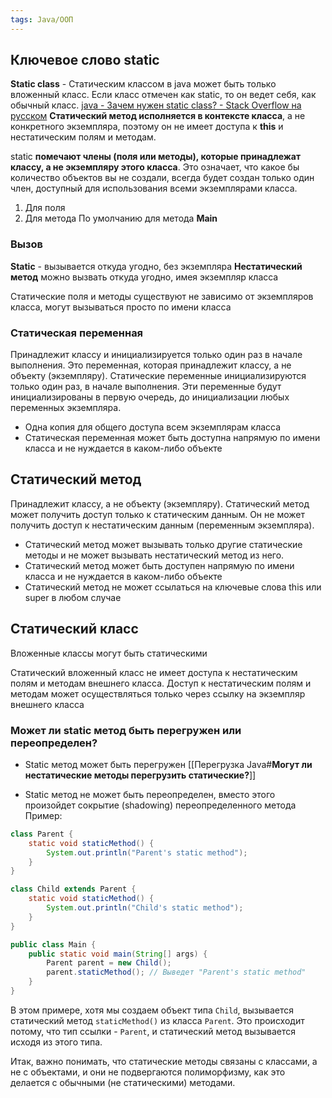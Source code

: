 ```yaml
---
tags: Java/ООП
---
```

## Ключевое слово static
**Static class** - Статическим классом в java может быть только вложенный класс. Если класс отмечен как static, то он ведет себя, как обычный класс. [java - Зачем нужен static class? - Stack Overflow на русском](https://ru.stackoverflow.com/questions/592631/%D0%97%D0%B0%D1%87%D0%B5%D0%BC-%D0%BD%D1%83%D0%B6%D0%B5%D0%BD-static-class#:~:text=%D0%A1%D1%82%D0%B0%D1%82%D0%B8%D1%87%D0%B5%D1%81%D0%BA%D0%B8%D0%BC%20%D0%BA%D0%BB%D0%B0%D1%81%D1%81%D0%BE%D0%BC%20%D0%B2%20java%20%D0%BC%D0%BE%D0%B6%D0%B5%D1%82,%D0%B2%D0%B5%D0%B4%D0%B5%D1%82%20%D1%81%D0%B5%D0%B1%D1%8F%2C%20%D0%BA%D0%B0%D0%BA%20%D0%BE%D0%B1%D1%8B%D1%87%D0%BD%D1%8B%D0%B9%20%D0%BA%D0%BB%D0%B0%D1%81%D1%81.&text=%D0%9D%D0%B0%20%D0%BC%D0%BE%D0%B9%20%D0%B2%D0%B7%D0%B3%D0%BB%D1%8F%D0%B4%20%D0%B8%D1%81%D0%BF%D0%BE%D0%BB%D1%8C%D0%B7%D0%BE%D0%B2%D0%B0%D0%BD%D0%B8%D0%B5%20%D1%81%D1%82%D0%B0%D1%82%D0%B8%D1%87%D0%B5%D1%81%D0%BA%D0%BE%D0%B3%D0%BE,%D1%81%20%22%D0%BE%D1%81%D0%BD%D0%BE%D0%B2%D0%BD%D1%8B%D0%BC%22%20%D0%B2%D0%BD%D0%B5%D1%88%D0%BD%D0%B8%D0%BC%20%D0%BA%D0%BB%D0%B0%D1%81%D1%81%D0%BE%D0%BC.)
**Статический метод исполняется в контексте класса**, а не конкретного экземпляра, поэтому он не имеет доступа к **this** и нестатическим полям и методам.

static **помечают члены (поля или методы), которые принадлежат классу, а не экземпляру этого класса**. Это означает, что какое бы количество объектов вы не создали, всегда будет создан только один член, доступный для использования всеми экземплярами класса.
1. Для поля
2. Для метода
По умолчанию для метода **Main**

### Вызов
**Statiс** - вызывается откуда угодно, без экземпляра
**Нестатический метод** можно вызвать откуда угодно, имея экземпляр класса

Статические поля и методы существуют не зависимо от экземпляров класса, могут вызываться просто по имени класса
### Статическая переменная
Принадлежит классу и инициализируется только один раз в начале выполнения. Это переменная, которая принадлежит классу, а не объекту (экземпляру). Статические переменные инициализируются только один раз, в начале выполнения. Эти переменные будут инициализированы в первую очередь, до инициализации любых переменных экземпляра.

- Одна копия для общего доступа всем экземплярам класса
- Статическая переменная может быть доступна напрямую по имени класса и не нуждается в каком-либо объекте

## Статический метод
Принадлежит классу, а не объекту (экземпляру). Статический метод может получить доступ только к статическим данным. Он не может получить доступ к нестатическим данным (переменным экземпляра).

- Статический метод может вызывать только другие статические методы и не может вызывать нестатический метод из него.
- Статический метод может быть доступен напрямую по имени класса и не нуждается в каком-либо объекте
- Статический метод не может ссылаться на ключевые слова this или super в любом случае

## Статический класс
Вложенные классы могут быть статическими

Статический вложенный класс не имеет доступа к нестатическим полям и методам внешнего класса. Доступ к нестатическим полям и методам может осуществляться только через ссылку на экземпляр внешнего класса

### Может ли static метод быть перегружен или переопределен?
- Static метод может быть перегружен
[[Перегрузка Java#**Могут ли нестатические методы перегрузить статические?**]]

- Static метод не может быть переопределен, вместо этого произойдет сокрытие (shadowing) переопределенного метода
Пример:
```java
class Parent {
    static void staticMethod() {
        System.out.println("Parent's static method");
    }
}

class Child extends Parent {
    static void staticMethod() {
        System.out.println("Child's static method");
    }
}

public class Main {
    public static void main(String[] args) {
        Parent parent = new Child();
        parent.staticMethod(); // Выведет "Parent's static method"
    }
}
```
В этом примере, хотя мы создаем объект типа `Child`, вызывается статический метод `staticMethod()` из класса `Parent`. Это происходит потому, что тип ссылки - `Parent`, и статический метод вызывается исходя из этого типа.

Итак, важно понимать, что статические методы связаны с классами, а не с объектами, и они не подвергаются полиморфизму, как это делается с обычными (не статическими) методами.
